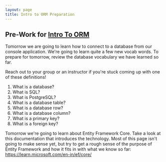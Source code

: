 ```yaml
---
layout: page
title: Intro to ORM Preparation
---
```


## Pre-Work for [Intro To ORM](/module2/lessons/Week4/IntroToORM)

Tomorrow we are going to learn how to connect to a database from our console application. We're going to learn quite a few new vocab words. To prepare for tomorrow, review the database vocabulary we have learned so far. 

Reach out to your group or an instructor if you're stuck coming up with one of these definitions!

1. What is a database?
2. What is SQL?
3. What is PostgreSQL?
4. What is a database table?
5. What is a database row?
6. What is a database column?
7. What is a primary key?
8. What is a foreign key?

Tomorrow we're going to learn about Entity Framework Core. Take a look at this documentation that introduces the technology. Most of this page isn't going to make sense yet, but try to get a rough sense of the purpose of Entity Framework and how it fits in with what we know so far: https://learn.microsoft.com/en-in/ef/core/